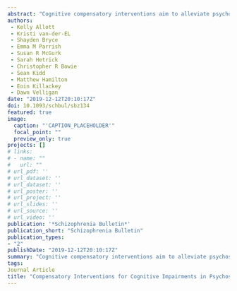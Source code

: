 ```yaml
---
abstract: "Cognitive compensatory interventions aim to alleviate psychosocial disability by targeting functioning directly using aids and strategies, thereby minimizing the impact of cognitive impairment. The aim was to conduct a systematic review and meta-analysis of cognitive compensatory interventions for psychosis by examining the effects on functioning and symptoms, and exploring whether intervention factors, study design, and age influenced effect sizes.Electronic databases (Ovid Medline, PsychINFO) were searched up to October 2018. Records obtained through electronic and manual searches were screened independently by two reviewers according to selection criteria. Data were extracted to calculate estimated effects (Hedge’s g) of treatment on functioning and symptoms at post-intervention and follow-up. Study quality was assessed using Cochrane Collaboration’s risk of bias tool.Twenty-six studies, from 25 independent randomized controlled trials (RCTs) were included in the meta-analysis (1654 particiants, mean age=38.9 years, 64% male). Meta-analysis revealed a medium effect of compensatory interventions on functioning compared to control conditions (Hedge’s g = 0.46, 95% CI = 0.33, 0.60, P<.001), with evidence of relative durability at follow-up (Hedge’s g = 0.36, 95% CI = 0.19, 0.54, P<.001). Analysis also revealed small significant effects of cognitive compensatory treatment on negative, positive, and general psychiatric symptoms, but not depressive symptoms. Estimated effects did not significantly vary according to treatment factors (ie, compensatory approach, dosage), delivery method (ie, individual/group), age, or risk of bias. Longer treatment length was associated with larger effect sizes for functioning outcomes. No evidence of publication bias was identified.Cognitive compensatory interventions are associated with robust, durable improvements in functioning in people with psychotic illnesses."
authors:
 - Kelly Allott
 - Kristi van-der-EL
 - Shayden Bryce
 - Emma M Parrish
 - Susan R McGurk
 - Sarah Hetrick
 - Christopher R Bowie
 - Sean Kidd
 - Matthew Hamilton
 - Eoin Killackey
 - Dawn Velligan
date: "2019-12-12T20:10:17Z"
doi: 10.1093/schbul/sbz134
featured: true
image:
  caption: "'CAPTION_PLACEHOLDER'"
  focal_point: ""
  preview_only: true
projects: []
# links:
# - name: ""
#   url: ""
# url_pdf: ''
# url_dataset: ''
# url_dataset: ''
# url_poster: ''
# url_project: ''
# url_slides: ''
# url_source: ''
# url_video: '' 
publication: '*Schizophrenia Bulletin*'
publication_short: "Schizophrenia Bulletin"
publication_types:
- "2"
publishDate: "2019-12-12T20:10:17Z"
summary: "Cognitive compensatory interventions aim to alleviate psychosocial disability by targeting functioning directly using aids and strategies, thereby minimizing the impact of cognitive impairment.  The aim was to conduct a systematic review and meta-analysis of cognitive compensatory interventions for psychosis by examining the effects on functioning and symptoms, and exploring whether intervention factors, study design, and age influenced effect sizes.Electronic databases (Ovid Medline, PsychINFO) were searched up to October 2018..."
tags:
Journal Article
title: "Compensatory Interventions for Cognitive Impairments in Psychosis: A Systematic Review and Meta-Analysis"
---
```

